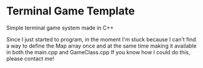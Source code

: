 # Terminal Game Template

Simple terminal game system made in C++

Since I just started to program, in the moment I'm stuck because I can't find a way to define the Map array once and at the same time making it available in both the main.cpp and GameClass.cpp
If you know how I could do this, please contact me!
